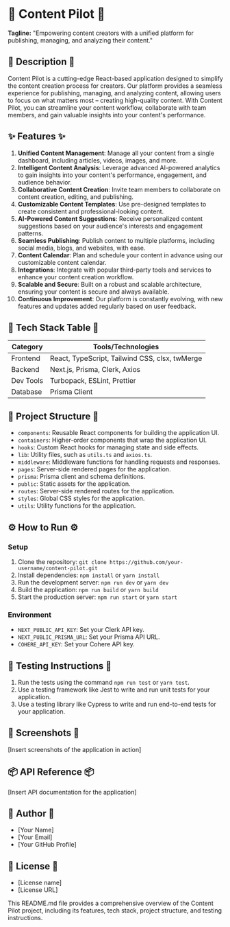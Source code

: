 🚀 **Content Pilot** 🚀
=====================

**Tagline:** "Empowering content creators with a unified platform for publishing, managing, and analyzing their content."

📖 **Description** 📖
--------------------

Content Pilot is a cutting-edge React-based application designed to simplify the content creation process for creators. Our platform provides a seamless experience for publishing, managing, and analyzing content, allowing users to focus on what matters most – creating high-quality content. With Content Pilot, you can streamline your content workflow, collaborate with team members, and gain valuable insights into your content's performance.

✨ **Features** ✨
----------------

1. **Unified Content Management**: Manage all your content from a single dashboard, including articles, videos, images, and more.
2. **Intelligent Content Analysis**: Leverage advanced AI-powered analytics to gain insights into your content's performance, engagement, and audience behavior.
3. **Collaborative Content Creation**: Invite team members to collaborate on content creation, editing, and publishing.
4. **Customizable Content Templates**: Use pre-designed templates to create consistent and professional-looking content.
5. **AI-Powered Content Suggestions**: Receive personalized content suggestions based on your audience's interests and engagement patterns.
6. **Seamless Publishing**: Publish content to multiple platforms, including social media, blogs, and websites, with ease.
7. **Content Calendar**: Plan and schedule your content in advance using our customizable content calendar.
8. **Integrations**: Integrate with popular third-party tools and services to enhance your content creation workflow.
9. **Scalable and Secure**: Built on a robust and scalable architecture, ensuring your content is secure and always available.
10. **Continuous Improvement**: Our platform is constantly evolving, with new features and updates added regularly based on user feedback.

🧰 **Tech Stack Table** 🧰
-------------------------

| **Category** | **Tools/Technologies** |
| --- | --- |
| Frontend | React, TypeScript, Tailwind CSS, clsx, twMerge |
| Backend | Next.js, Prisma, Clerk, Axios |
| Dev Tools | Turbopack, ESLint, Prettier |
| Database | Prisma Client |

📁 **Project Structure** 📁
-------------------------

* `components`: Reusable React components for building the application UI.
* `containers`: Higher-order components that wrap the application UI.
* `hooks`: Custom React hooks for managing state and side effects.
* `lib`: Utility files, such as `utils.ts` and `axios.ts`.
* `middleware`: Middleware functions for handling requests and responses.
* `pages`: Server-side rendered pages for the application.
* `prisma`: Prisma client and schema definitions.
* `public`: Static assets for the application.
* `routes`: Server-side rendered routes for the application.
* `styles`: Global CSS styles for the application.
* `utils`: Utility functions for the application.

⚙️ **How to Run** ⚙️
-------------------

### Setup

1. Clone the repository: `git clone https://github.com/your-username/content-pilot.git`
2. Install dependencies: `npm install` or `yarn install`
3. Run the development server: `npm run dev` or `yarn dev`
4. Build the application: `npm run build` or `yarn build`
5. Start the production server: `npm run start` or `yarn start`

### Environment

* `NEXT_PUBLIC_API_KEY`: Set your Clerk API key.
* `NEXT_PUBLIC_PRISMA_URL`: Set your Prisma API URL.
* `COHERE_API_KEY`: Set your Cohere API key.

🧪 **Testing Instructions** 🧪
---------------------------

1. Run the tests using the command `npm run test` or `yarn test`.
2. Use a testing framework like Jest to write and run unit tests for your application.
3. Use a testing library like Cypress to write and run end-to-end tests for your application.

📸 **Screenshots** 📸
--------------------

[Insert screenshots of the application in action]

📦 **API Reference** 📦
-----------------------

[Insert API documentation for the application]

👤 **Author** 👤
---------------

* [Your Name]
* [Your Email]
* [Your GitHub Profile]

📝 **License** 📝
----------------

* [License name]
* [License URL]

This README.md file provides a comprehensive overview of the Content Pilot project, including its features, tech stack, project structure, and testing instructions.
